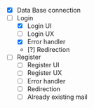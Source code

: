 - [x] Data Base connection 
- [ ] Login
    - [x] Login UI 
    - [ ] Login UX
    - [x] Error handler
    - [?] Redirection 
- [ ] Register 
    - [ ] Register UI
    - [ ] Register UX
    - [ ] Error handler 
    - [ ] Redirection
    - [ ] Already existing mail